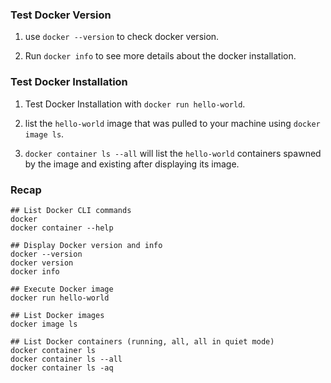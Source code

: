 ### Test Docker Version
1. use `docker --version` to check docker version.

2. Run `docker info` to see more details about the docker installation.

### Test Docker Installation
1. Test Docker Installation with `docker run hello-world`.

2. list the `hello-world` image that was pulled to your machine using `docker image ls`.

3. `docker container ls --all` will list the `hello-world` containers spawned by the image and existing after displaying its image.

### Recap

```
## List Docker CLI commands
docker
docker container --help

## Display Docker version and info
docker --version
docker version
docker info

## Execute Docker image
docker run hello-world

## List Docker images
docker image ls

## List Docker containers (running, all, all in quiet mode)
docker container ls
docker container ls --all
docker container ls -aq
```


